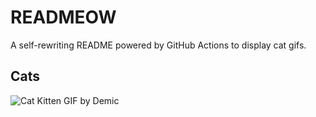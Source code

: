 # READMEOW

A self-rewriting README powered by GitHub Actions to display cat gifs.

## Cats

![Cat Kitten GIF by Demic](https://media4.giphy.com/media/3oriO0OEd9QIDdllqo/200.gif?cid=9acd02dakiaatvhqey7h051fpty119qa05mgtcumlv06z7lr&ep=v1_gifs_search&rid=200.gif&ct=g)
